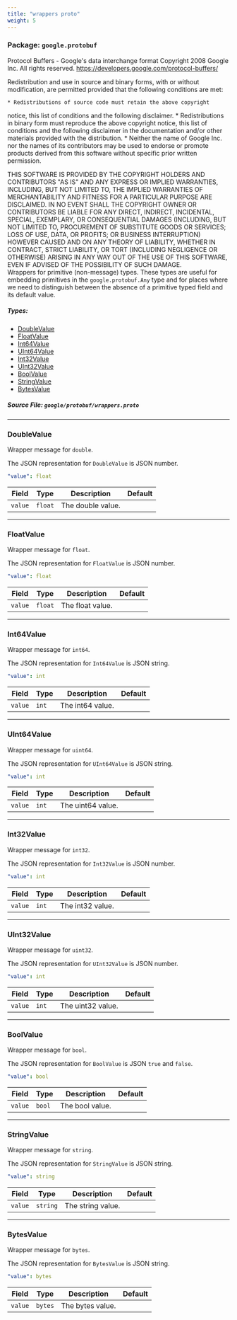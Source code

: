 ```yaml
---
title: "wrappers proto"
weight: 5
---
```

<!-- Code generated by solo-kit. DO NOT EDIT. -->

### Package: `google.protobuf`  
Protocol Buffers - Google's data interchange format
Copyright 2008 Google Inc.  All rights reserved.
https://developers.google.com/protocol-buffers/

Redistribution and use in source and binary forms, with or without
modification, are permitted provided that the following conditions are
met:

    * Redistributions of source code must retain the above copyright
notice, this list of conditions and the following disclaimer.
    * Redistributions in binary form must reproduce the above
copyright notice, this list of conditions and the following disclaimer
in the documentation and/or other materials provided with the
distribution.
    * Neither the name of Google Inc. nor the names of its
contributors may be used to endorse or promote products derived from
this software without specific prior written permission.

THIS SOFTWARE IS PROVIDED BY THE COPYRIGHT HOLDERS AND CONTRIBUTORS
"AS IS" AND ANY EXPRESS OR IMPLIED WARRANTIES, INCLUDING, BUT NOT
LIMITED TO, THE IMPLIED WARRANTIES OF MERCHANTABILITY AND FITNESS FOR
A PARTICULAR PURPOSE ARE DISCLAIMED. IN NO EVENT SHALL THE COPYRIGHT
OWNER OR CONTRIBUTORS BE LIABLE FOR ANY DIRECT, INDIRECT, INCIDENTAL,
SPECIAL, EXEMPLARY, OR CONSEQUENTIAL DAMAGES (INCLUDING, BUT NOT
LIMITED TO, PROCUREMENT OF SUBSTITUTE GOODS OR SERVICES; LOSS OF USE,
DATA, OR PROFITS; OR BUSINESS INTERRUPTION) HOWEVER CAUSED AND ON ANY
THEORY OF LIABILITY, WHETHER IN CONTRACT, STRICT LIABILITY, OR TORT
(INCLUDING NEGLIGENCE OR OTHERWISE) ARISING IN ANY WAY OUT OF THE USE
OF THIS SOFTWARE, EVEN IF ADVISED OF THE POSSIBILITY OF SUCH DAMAGE.  
Wrappers for primitive (non-message) types. These types are useful
for embedding primitives in the `google.protobuf.Any` type and for places
where we need to distinguish between the absence of a primitive
typed field and its default value.


 
##### Types:


- [DoubleValue](#DoubleValue)
- [FloatValue](#FloatValue)
- [Int64Value](#Int64Value)
- [UInt64Value](#UInt64Value)
- [Int32Value](#Int32Value)
- [UInt32Value](#UInt32Value)
- [BoolValue](#BoolValue)
- [StringValue](#StringValue)
- [BytesValue](#BytesValue)
  



##### Source File: `google/protobuf/wrappers.proto`





---
### <a name="DoubleValue">DoubleValue</a>

 
Wrapper message for `double`.

The JSON representation for `DoubleValue` is JSON number.

```yaml
"value": float

```

| Field | Type | Description | Default |
| ----- | ---- | ----------- |----------- | 
| `value` | `float` | The double value. |  |




---
### <a name="FloatValue">FloatValue</a>

 
Wrapper message for `float`.

The JSON representation for `FloatValue` is JSON number.

```yaml
"value": float

```

| Field | Type | Description | Default |
| ----- | ---- | ----------- |----------- | 
| `value` | `float` | The float value. |  |




---
### <a name="Int64Value">Int64Value</a>

 
Wrapper message for `int64`.

The JSON representation for `Int64Value` is JSON string.

```yaml
"value": int

```

| Field | Type | Description | Default |
| ----- | ---- | ----------- |----------- | 
| `value` | `int` | The int64 value. |  |




---
### <a name="UInt64Value">UInt64Value</a>

 
Wrapper message for `uint64`.

The JSON representation for `UInt64Value` is JSON string.

```yaml
"value": int

```

| Field | Type | Description | Default |
| ----- | ---- | ----------- |----------- | 
| `value` | `int` | The uint64 value. |  |




---
### <a name="Int32Value">Int32Value</a>

 
Wrapper message for `int32`.

The JSON representation for `Int32Value` is JSON number.

```yaml
"value": int

```

| Field | Type | Description | Default |
| ----- | ---- | ----------- |----------- | 
| `value` | `int` | The int32 value. |  |




---
### <a name="UInt32Value">UInt32Value</a>

 
Wrapper message for `uint32`.

The JSON representation for `UInt32Value` is JSON number.

```yaml
"value": int

```

| Field | Type | Description | Default |
| ----- | ---- | ----------- |----------- | 
| `value` | `int` | The uint32 value. |  |




---
### <a name="BoolValue">BoolValue</a>

 
Wrapper message for `bool`.

The JSON representation for `BoolValue` is JSON `true` and `false`.

```yaml
"value": bool

```

| Field | Type | Description | Default |
| ----- | ---- | ----------- |----------- | 
| `value` | `bool` | The bool value. |  |




---
### <a name="StringValue">StringValue</a>

 
Wrapper message for `string`.

The JSON representation for `StringValue` is JSON string.

```yaml
"value": string

```

| Field | Type | Description | Default |
| ----- | ---- | ----------- |----------- | 
| `value` | `string` | The string value. |  |




---
### <a name="BytesValue">BytesValue</a>

 
Wrapper message for `bytes`.

The JSON representation for `BytesValue` is JSON string.

```yaml
"value": bytes

```

| Field | Type | Description | Default |
| ----- | ---- | ----------- |----------- | 
| `value` | `bytes` | The bytes value. |  |





<!-- Start of HubSpot Embed Code -->
<script type="text/javascript" id="hs-script-loader" async defer src="//js.hs-scripts.com/5130874.js"></script>
<!-- End of HubSpot Embed Code -->
